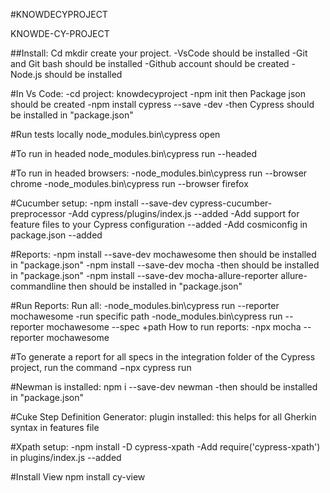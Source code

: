 #KNOWDECYPROJECT

KNOWDE-CY-PROJECT

##Install:
Cd mkdir create your project.
-VsCode should be installed
-Git and Git bash should be installed
-Github account should be created
-Node.js should be installed

#In Vs Code:
-cd project: knowdecyproject
-npm init then Package json should be created
-npm install cypress --save -dev -then Cypress should be installed in "package.json"

#Run tests locally
node_modules.bin\cypress open

#To run in headed
node_modules.bin\cypress run --headed

#To run in headed browsers:
-node_modules.bin\cypress run --browser chrome
-node_modules.bin\cypress run --browser firefox

#Cucumber setup:
-npm install --save-dev cypress-cucumber-preprocessor
-Add cypress/plugins/index.js --added
-Add support for feature files to your Cypress configuration --added
-Add cosmiconfig in package.json --added

#Reports:
-npm install --save-dev mochawesome then should be installed in "package.json"
-npm install --save-dev mocha -then should be installed in "package.json"
-npm install --save-dev mocha-allure-reporter allure-commandline then should be installed in "package.json"

#Run Reports:
Run all:
-node_modules\.bin\cypress run --reporter mochawesome
-run specific path
-node_modules\.bin\cypress run --reporter mochawesome --spec +path
How to run reports:
-npx mocha --reporter mochawesome

#To generate a report for all specs in the integration folder of the Cypress project, run the command
 −npx cypress run

#Newman is installed:
npm i --save-dev newman -then should be installed in "package.json"

#Cuke Step Definition Generator:
plugin installed: this helps for all Gherkin syntax in features file

#Xpath setup:
-npm install -D cypress-xpath
-Add require('cypress-xpath') in plugins/index.js --added

#Install View
npm install cy-view